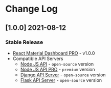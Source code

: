 # Change Log

## [1.0.0] 2021-08-12
### Stable Release

- [React Material Dashboard PRO](https://github.com/app-generator/react-datta-able-dashboard-pro) - v1.0.0
- Compatible API Servers
    - [Node JS API](https://github.com/app-generator/api-server-nodejs) - `open-source` version
    - [Node JS API PRO](https://github.com/app-generator/api-server-nodejs-pro) - `premium` version
    - [Django API Server](https://github.com/app-generator/api-server-django) - `open-source` version
    - [Flask API Server](https://github.com/app-generator/api-server-flask) - `open-source` version

